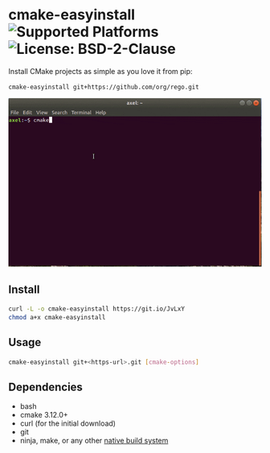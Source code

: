 # cmake-easyinstall ![Supported Platforms](https://img.shields.io/badge/platforms-linux%20|%20osx-blue.svg) ![License: BSD-2-Clause](https://img.shields.io/github/license/ax3l/cmake-easyinstall)

Install CMake projects as simple as you love it from pip:
```sh
cmake-easyinstall git+https://github.com/org/rego.git
```

![cmake-easyinstall demo](cmake_easyinstall_opt.gif)

## Install

```sh
curl -L -o cmake-easyinstall https://git.io/JvLxY
chmod a+x cmake-easyinstall
```

## Usage

```sh
cmake-easyinstall git+<https-url>.git [cmake-options]
```

## Dependencies

- bash
- cmake 3.12.0+
- curl (for the initial download)
- git
- ninja, make, or any other [native build system](https://cmake.org/cmake/help/v3.16/manual/cmake-generators.7.html)
